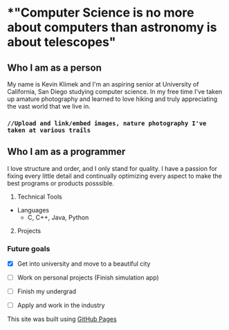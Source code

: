 # *"Computer Science is no more about computers than astronomy is about telescopes"

## Who I am as a person
My name is Kevin Klimek and I'm an aspiring senior at University of California, San Diego studying computer science. In my free time I've taken up  amature photography and learned to love hiking and truly appreciating the vast world that we live in.


### `//Upload and link/embed images, nature photography I've taken at various trails`

## Who I am as a programmer
I love structure and order, and I only stand for quality. I have a passion for fixing every little detail and continually optimizing every aspect to make the best programs or products posssible.
1. Technical Tools
  - Languages
    - C, C++, Java, Python
2. Projects

### Future goals
- [x] Get into university and move to a beautiful city
- [ ] Work on personal projects (Finish simulation app)
- [ ] Finish my undergrad
- [ ] Apply and work in the industry


This site was built using [GitHub Pages](https://pages.github.com/)
